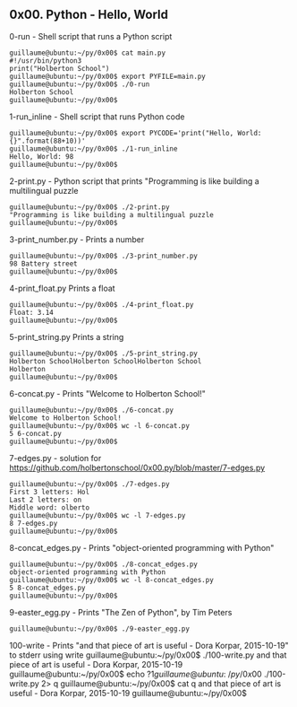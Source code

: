 ## 0x00. Python - Hello, World

0-run - Shell script that runs a Python script
```
guillaume@ubuntu:~/py/0x00$ cat main.py
#!/usr/bin/python3
print("Holberton School")
guillaume@ubuntu:~/py/0x00$ export PYFILE=main.py
guillaume@ubuntu:~/py/0x00$ ./0-run
Holberton School
guillaume@ubuntu:~/py/0x00$
```
1-run_inline - Shell script that runs Python code
```
guillaume@ubuntu:~/py/0x00$ export PYCODE='print("Hello, World: {}".format(88+10))'
guillaume@ubuntu:~/py/0x00$ ./1-run_inline
Hello, World: 98
guillaume@ubuntu:~/py/0x00$
```
2-print.py - Python script that prints "Programming is like building a multilingual puzzle
```
guillaume@ubuntu:~/py/0x00$ ./2-print.py
"Programming is like building a multilingual puzzle
guillaume@ubuntu:~/py/0x00$
```
3-print_number.py - Prints a number
```
guillaume@ubuntu:~/py/0x00$ ./3-print_number.py
98 Battery street
guillaume@ubuntu:~/py/0x00$
```
4-print_float.py Prints a float
```
guillaume@ubuntu:~/py/0x00$ ./4-print_float.py
Float: 3.14
guillaume@ubuntu:~/py/0x00$
```
5-print_string.py Prints a string
```
guillaume@ubuntu:~/py/0x00$ ./5-print_string.py 
Holberton SchoolHolberton SchoolHolberton School
Holberton
guillaume@ubuntu:~/py/0x00$
```
6-concat.py - Prints "Welcome to Holberton School!"
```
guillaume@ubuntu:~/py/0x00$ ./6-concat.py
Welcome to Holberton School!
guillaume@ubuntu:~/py/0x00$ wc -l 6-concat.py
5 6-concat.py
guillaume@ubuntu:~/py/0x00$
```
7-edges.py - solution for https://github.com/holbertonschool/0x00.py/blob/master/7-edges.py
```
guillaume@ubuntu:~/py/0x00$ ./7-edges.py
First 3 letters: Hol
Last 2 letters: on
Middle word: olberto
guillaume@ubuntu:~/py/0x00$ wc -l 7-edges.py
8 7-edges.py
guillaume@ubuntu:~/py/0x00$
```
8-concat_edges.py - Prints "object-oriented programming with Python"	
```
guillaume@ubuntu:~/py/0x00$ ./8-concat_edges.py
object-oriented programming with Python
guillaume@ubuntu:~/py/0x00$ wc -l 8-concat_edges.py
5 8-concat_edges.py
guillaume@ubuntu:~/py/0x00$
```
9-easter_egg.py - Prints "The Zen of Python", by  Tim Peters
```
guillaume@ubuntu:~/py/0x00$ ./9-easter_egg.py
```
100-write - Prints "and that piece of art is useful - Dora Korpar, 2015-10-19" to stderr using write
guillaume@ubuntu:~/py/0x00$ ./100-write.py
and that piece of art is useful - Dora Korpar, 2015-10-19
guillaume@ubuntu:~/py/0x00$ echo $?
1
guillaume@ubuntu:~/py/0x00$ ./100-write.py 2> q
guillaume@ubuntu:~/py/0x00$ cat q
and that piece of art is useful - Dora Korpar, 2015-10-19
guillaume@ubuntu:~/py/0x00$
```
